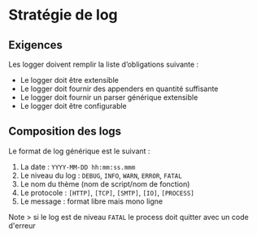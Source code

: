 # Stratégie de log

## Exigences

Les logger doivent remplir la liste d’obligations suivante :

- Le logger doit être extensible
- Le logger doit fournir des appenders en quantité suffisante
- Le logger doit fournir un parser générique extensible
- Le logger doit être configurable

## Composition des logs

Le format de log générique est le suivant :

1. La date : `YYYY-MM-DD hh:mm:ss.mmm`
2. Le niveau du log : `DEBUG`, `INFO`, `WARN`, `ERROR`, `FATAL`
3. Le nom du thème (nom de script/nom de fonction)
4. Le protocole : `[HTTP]`, `[TCP]`, `[SMTP]`, `[IO]`, `[PROCESS]`
5. Le message : format libre mais mono ligne 

Note > si le log est de niveau `FATAL` le process doit quitter avec un code d'erreur 

